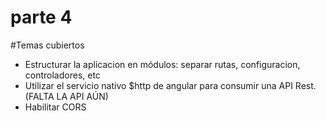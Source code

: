 # parte 4

#Temas cubiertos

* Estructurar la aplicacion en módulos: separar rutas, configuracion, controladores, etc
* Utilizar el servicio nativo $http de angular para consumir una API Rest. (FALTA LA API AÚN)
* Habilitar CORS



